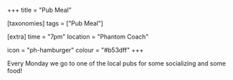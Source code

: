 +++
title = "Pub Meal"

[taxonomies]
tags = ["Pub Meal"]

[extra]
time = "7pm"
location = "Phantom Coach"

icon = "ph-hamburger"
colour = "#b53dff"
+++

Every Monday we go to one of the local pubs for some socializing and some food!
